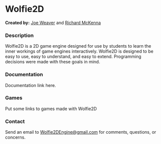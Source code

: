 # Wolfie2D
__Created by:__ [Joe Weaver](https://joe-weaver-games.com/) and [Richard McKenna](https://www3.cs.stonybrook.edu/~richard/)
### Description
Wolfie2D is a 2D game engine designed for use by students to learn the inner workings of game engines interactively. Wolfie2D is designed to be easy to use, easy to understand, and easy to extend. Programming decisions were made with these goals in mind.
### Documentation
Documentation link here.
### Games
Put some links to games made with Wolfie2D
### Contact
Send an email to Wolfie2DEngine@gmail.com for comments, questions, or concerns.